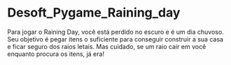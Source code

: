 # Desoft_Pygame_Raining_day

Para jogar o Raining Day, você está perdido no escuro e é um dia chuvoso. Seu objetivo é pegar itens o suficiente para conseguir construir a sua casa e ficar seguro dos raios letais. Mas cuidado, se um raio cair em você enquanto procura os itens, já era!